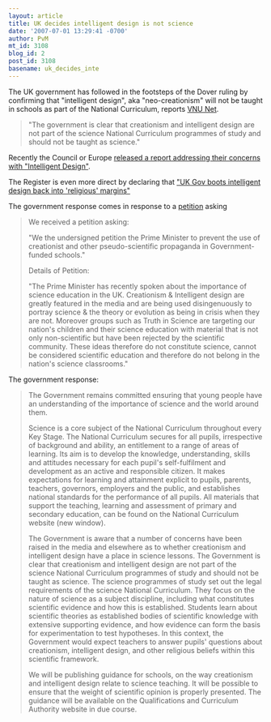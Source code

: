```yaml
---
layout: article
title: UK decides intelligent design is not science
date: '2007-07-01 13:29:41 -0700'
author: PvM
mt_id: 3108
blog_id: 2
post_id: 3108
basename: uk_decides_inte
---
```

The UK government has followed in the footsteps of the Dover ruling by confirming that "intelligent design", aka "neo-creationism" will not be taught in schools as part of the National Curriculum, reports [VNU Net](http://www.vnunet.com/vnunet/news/2192888/government-decides-intelligent).

> "The government is clear that creationism and intelligent design are not part of the science National Curriculum programmes of study and should not be taught as science."

Recently the Council or Europe [released a report addressing their concerns with "Intelligent Design"](http://en.wikinews.org/wiki/Council_of_Europe_report_challenges_teaching_of_Creationism).

The Register is even more direct by declaring that ["UK Gov boots intelligent design back into 'religious' margins"](http://www.theregister.co.uk/2007/06/25/id_not_science/)

The government response comes in response to a [petition](http://www.number-10.gov.uk/output/Page12021.asp) asking

> We received a petition asking:
> 
> "We the undersigned petition the Prime Minister to prevent the use of creationist and other pseudo-scientific propaganda in Government-funded schools."
> 
> Details of Petition:
> 
> "The Prime Minister has recently spoken about the importance of science education in the UK. Creationism & Intelligent design are greatly featured in the media and are being used disingenuously to portray science & the theory or evolution as being in crisis when they are not. Moreover groups such as Truth in Science are targeting our nation's children and their science education with material that is not only non-scientific but have been rejected by the scientific community. These ideas therefore do not constitute science, cannot be considered scientific education and therefore do not belong in the nation's science classrooms."

The government response:

> The Government remains committed ensuring that young people have an understanding of the importance of science and the world around them.
> 
> Science is a core subject of the National Curriculum throughout every Key Stage. The National Curriculum secures for all pupils, irrespective of background and ability, an entitlement to a range of areas of learning. Its aim is to develop the knowledge, understanding, skills and attitudes necessary for each pupil's self-fulfilment and development as an active and responsible citizen. It makes expectations for learning and attainment explicit to pupils, parents, teachers, governors, employers and the public, and establishes national standards for the performance of all pupils. All materials that support the teaching, learning and assessment of primary and secondary education, can be found on the National Curriculum website (new window).
> 
> The Government is aware that a number of concerns have been raised in the media and elsewhere as to whether creationism and intelligent design have a place in science lessons. The Government is clear that creationism and intelligent design are not part of the science National Curriculum programmes of study and should not be taught as science. The science programmes of study set out the legal requirements of the science National Curriculum. They focus on the nature of science as a subject discipline, including what constitutes scientific evidence and how this is established. Students learn about scientific theories as established bodies of scientific knowledge with extensive supporting evidence, and how evidence can form the basis for experimentation to test hypotheses. In this context, the Government would expect teachers to answer pupils' questions about creationism, intelligent design, and other religious beliefs within this scientific framework.
> 
> We will be publishing guidance for schools, on the way creationism and intelligent design relate to science teaching. It will be possible to ensure that the weight of scientific opinion is properly presented. The guidance will be available on the Qualifications and Curriculum Authority website in due course.
